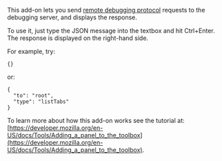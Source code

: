 This add-on lets you send [remote debugging protocol](https://wiki.mozilla.org/Remote_Debugging_Protocol) requests to the debugging server, and displays the response.

To use it, just type the JSON message into the textbox and hit Ctrl+Enter. The response is displayed on the right-hand side.

For example, try:

    {}
  
or:

    {
      "to": "root",
      "type": "listTabs"
    }

To learn more about how this add-on works see the tutorial at: [https://developer.mozilla.org/en-US/docs/Tools/Adding_a_panel_to_the_toolbox](https://developer.mozilla.org/en-US/docs/Tools/Adding_a_panel_to_the_toolbox).
